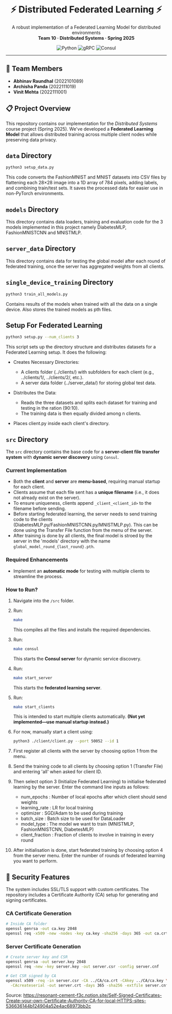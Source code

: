<p id="readme-top"></p>
<br />

<p align="center">
  <h1 align="center">⚡ Distributed Federated Learning ⚡</h1>
  <p align="center">
    A robust implementation of a Federated Learning Model for distributed environments
    <br />
    <strong>Team 10 · Distributed Systems · Spring 2025</strong>
  </p>
</p>

<div align="center">

![Python](https://img.shields.io/badge/Python-3776AB?style=for-the-badge&logo=python&logoColor=white)
![gRPC](https://img.shields.io/badge/gRPC-244c5a?style=for-the-badge&logo=google&logoColor=white)
![Consul](https://img.shields.io/badge/Consul-F24C53?style=for-the-badge&logo=consul&logoColor=white)

</div>

---

## 👥 Team Members

- **Abhinav Raundhal** (2022101089)
- **Archisha Panda** (2022111019)
- **Vinit Mehta** (2022111001)

## 📋 Project Overview

This repository contains our implementation for the *Distributed Systems* course project (Spring 2025). We've developed a **Federated Learning Model** that allows distributed training across multiple client nodes while preserving data privacy.

## `data` Directory
```bash
python3 setup_data.py
```

This code converts the FashionMNIST and MNIST datasets into CSV files by flattening each 28×28 image into a 1D array of 784 pixels, adding labels, and combining train/test sets. It saves the processed data for easier use in non-PyTorch environments.

## `models` Directory

This directory contains data loaders, training and evaluation code for the 3 models implemented in this project namely DiabetesMLP, FashionMNISTCNN and MNISTMLP.

## `server_data` Directory

This directory contains data for testing the global model after each round of federated training, once the server has aggregated weights from all clients.

## `single_device_training` Directory
```bash
python3 train_all_models.py
```

Contains results of the models when trained with all the data on a single device. Also stores the trained models as pth files.

## Setup For Federated Learning
```bash
python3 setup.py --num_clients 3
```
This script sets up the directory structure and distributes datasets for a Federated Learning setup. It does the following:
- Creates Necessary Directories:
   - A clients folder (../clients/) with subfolders for each client (e.g., ../clients/1/, ../clients/2/, etc.).
   - A server data folder (../server_data/) for storing global test data.

- Distributes the Data:
   - Reads the three datasets and splits each dataset for training and testing in the ration (90:10).
   - The training data is then equally divided among n clients.

- Places client.py inside each client's directory.


## `src` Directory  

The `src` directory contains the base code for a **server-client file transfer system** with **dynamic server discovery** using `Consul`.  

### Current Implementation  
- Both the **client** and **server** are **menu-based**, requiring manual startup for each client.  
- Clients assume that each file sent has a **unique filename** (i.e., it does not already exist on the server).  
- To ensure uniqueness, clients append `_client_<client_id>` to the filename before sending.  
- Before starting federated learning, the server needs to send training code to the clients (DiabetesMLP.py/FashionMNISTCNN.py/MNISTMLP.py). This can be done using the Transfer File function from the menu of the server.
- After training is done by all clients, the final model is stroed by the server in the 'models' directory with the name `global_model_round_{last_round}.pth`.

### Required Enhancements  
- Implement an **automatic mode** for testing with multiple clients to streamline the process.  

### How to Run?  
1. Navigate into the `/src` folder.  
2. Run:  
   ```sh
   make
   ```  
   This compiles all the files and installs the required dependencies.  
3. Run:  
   ```sh
   make consul
   ```  
   This starts the **Consul server** for dynamic service discovery.  
4. Run:  
   ```sh
   make start_server
   ```  
   This starts the **federated learning server**.  
5. Run:  
   ```sh
   make start_clients
   ```  
   This is intended to start multiple clients automatically. **(Not yet implemented—use manual startup instead.)**  
6. For now, manually start a client using:  
   ```sh
   python3 ./client/client.py --port 50052 --id 1
   ```
7. First register all clients with the server by choosing option 1 from the menu.

8. Send the training code to all clients by choosing option 1 (Transfer File) and entering 'all' when asked for client ID.

9. Then select option 3 (Initialize Federated Learning) to initialise federated learning by the server. Enter the command line inputs as follows:
   - num_epochs : Number of local epochs after which client should send weights
   - learning_rate : LR for local training
   - optimizer : SGD/Adam to be used during training
   - batch_size : Batch size to be used for DataLoader
   - model_type : The model we want to train (MNISTMLP, FashionMNISTCNN, DiabetesMLP)
   - client_fraction : Fraction of clients to involve in training in every round

10. After initialisation is done, start federated training by choosing option 4 from the server menu. Enter the number of rounds of federated learning you want to perform.

## 🔐 Security Features

The system includes SSL/TLS support with custom certificates. The repository includes a Certificate Authority (CA) setup for generating and signing certificates.

### CA Certificate Generation

```bash
# Inside CA folder
openssl genrsa -out ca.key 2048
openssl req -x509 -new -nodes -key ca.key -sha256 -days 365 -out ca.crt
```

### Server Certificate Generation

```bash
# Create server key and CSR
openssl genrsa -out server.key 2048
openssl req -new -key server.key -out server.csr -config server.cnf

# Get CSR signed by CA
openssl x509 -req -in server.csr -CA ../CA/ca.crt -CAkey ../CA/ca.key \
  -CAcreateserial -out server.crt -days 365 -sha256 -extfile server.cnf -extensions req_ext
```

Source: https://resonant-cement-f3c.notion.site/Self-Signed-Certificates-Create-your-own-Certificate-Authority-CA-for-local-HTTPS-sites-536636144b124904a52e4ac68973bb2c
